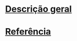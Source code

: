 # [Descrição geral](index.md)
# [Referência](http://docs.microsoft.com/dotnet/api/?term=Microsoft.Azure)